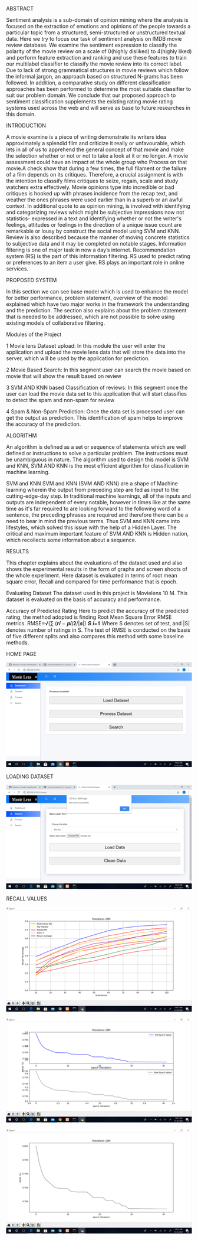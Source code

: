 ABSTRACT

Sentiment analysis is a sub-domain of opinion mining where the analysis is focused on the extraction of emotions and opinions of the people towards a particular topic from a structured, semi-structured or unstructured textual data. Here we try to focus our task of sentiment analysis on IMDB movie review database. We examine the sentiment expression to classify the polarity of the movie review on a scale of 0(highly disliked) to 4(highly liked) and perform feature extraction and ranking and use these features to train our multilabel classifier to classify the movie review into its correct label. Due to lack of strong grammatical structures in movie reviews which follow the informal jargon, an approach based on structured N-grams has been followed. In addition, a comparative study on different classification approaches has been performed to determine the most suitable classifier to suit our problem domain. We conclude that our proposed approach to sentiment classification supplements the existing rating movie rating systems used across the web and will serve as base to future researches in this domain. 

INTRODUCTION

A movie examine is a piece of writing demonstrate its writers idea approximately a splendid film and criticize it really or unfavourable, which lets in all of us to apprehend the general concept of that movie and make the selection whether or not or not to take a look at it or no longer. A movie assessment could have an impact at the whole group who Process on that movie.A check show that during a few times, the full filament or the failure of a film depends on its critiques. Therefore, a crucial assignment is with the intention to classify films critiques to seize, regain, scale and study watchers extra effectively. 
Movie opinions type into incredible or bad critiques is hooked up with phrases incidence from the recap text, and weather the ones phrases were used earlier than in a superb or an awful context. In additional quote to as opinion mining, is involved with identifying and categorizing reviews which might be subjective impressions now not statistics- expressed in a text and identifying whether or not the writer's feelings, attitudes or feelings in the direction of a unique issue count are remarkable or lousy by construct the social model using SVM and KNN. Review is also described because the manner of moving concrete statistics to subjective data and it may be completed on notable stages. 
Information filtering is one of major task in now a day’s internet. Recommendation system (RS) is the part of this information filtering. RS used to predict rating or preferences to an item a user give. RS plays an important role in online services. 

PROPOSED SYSTEM 
 
In this section we can see base model which is used to enhance the model for better performance, problem statement, overview of the model explained which have two major works in the framework the understanding and the prediction. The section also explains about the problem statement that is needed to be addressed, which are not possible to solve using existing models of collaborative filtering. 
 
 Modules of the Project 
 
1 Movie lens Dataset upload: In this module the user will enter the application and upload the movie lens data that will store the data into the server, which will be used by the application for prediction. 

2 Movie Based Search: In this segment user can search the movie based on movie that will show the result based on review 

3 SVM AND KNN based Classification of reviews: In this segment once the user can load the movie data set to this application that will start classifies to detect the spam and non-spam for review 

4 Spam & Non-Spam Prediction: Once the data set is processed user can get the output as prediction. This identification of spam helps to improve the accuracy of the prediction.

ALGORITHM

 An algorithm is defined as a set or sequence of statements which are well defined or instructions to solve a particular problem. The instructions must be unambiguous in nature. The algorithm used to design this model is SVM and KNN, SVM AND KNN is the most efficient algorithm for classification in machine learning. 
 
 SVM and KNN SVM and KNN (SVM AND KNN) are a shape of Machine learning wherein the output from preceding step are fed as input to the cutting-edge-day step. In traditional machine learnings, all of the inputs and outputs are independent of every notable, however in times like at the same time as it's far required to are looking forward to the following word of a sentence, the preceding phrases are required and therefore there can be a need to bear in mind the previous terms. Thus SVM and KNN came into lifestyles, which solved this issue with the help of a Hidden Layer. The critical and maximum important feature of SVM AND KNN is Hidden nation, which recollects some information about a sequence. 
 
 RESULTS 
 
This chapter explains about the evaluations of the dataset used and also shows the experimental results in the form of graphs and screen shoots of the whole experiment. Here dataset is evaluated in terms of root mean square error, Recall and compared for time performance that is epoch. 
 
Evaluating Dataset The dataset used in this project is Movielens 10 M. This dataset is evaluated on the basis of accuracy and performance. 

Accuracy of Predicted Rating Here to predict the accuracy of the predicted rating, the method adopted is finding Root Mean Square Error RMSE metrics. 
RMSE=√(∑ (𝒓𝒊 − 𝒑𝒊)𝟐/|𝒔|) 𝑺 𝒊=𝟏 
Where S denotes set of test, and |S| denotes number of ratings in S. The test of RMSE is conducted on the basis of five different splits and also compares this method with some baseline methods. 

HOME PAGE

![](https://github.com/Impanac/-movies/blob/main/Screenshot%20(12).png)

LOADING DATASET


![](https://github.com/Impanac/-movies/blob/main/Screenshot%20(13).png)

RECALL VALUES

![](https://github.com/Impanac/-movies/blob/main/Screenshot%20(14).png)

![](https://github.com/Impanac/-movies/blob/main/Screenshot%20(15).png)

![](https://github.com/Impanac/-movies/blob/main/Screenshot%20(16).png)




                       
